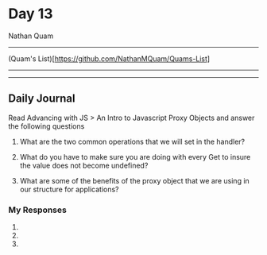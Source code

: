 # Day 13
Nathan Quam

---

(Quam's List)[https://github.com/NathanMQuam/Quams-List]

---
---

## Daily Journal

Read Advancing with JS > An Intro to Javascript Proxy Objects and answer the following questions

1. What are the two common operations that we will set in the handler?

2. What do you have to make sure you are doing with every Get to insure the value does not become undefined?

3. What are some of the benefits of the proxy object that we are using in our structure for applications?

### My Responses

1. 
2. 
3. 